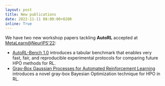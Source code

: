 ```yaml
---
layout: post
title: New publications
date: 2022-11-11 08:00:00+0200
inline: True
---
```


We have two new workshop papers tackling **AutoRL** accepted at <a href="https://meta-learn.github.io/2022/">MetaLearn@NeurIPS'22</a>:<BR>
* <a href="https://openreview.net/forum?id=RyAl60VhTcG">AutoRL-Bench 1.0</a> introduces a tabular benchmark that enables very fast, fair, and reproducible experimental protocols for comparing future HPO methods for RL.<BR>
* <a href="">Gray-Box Gaussian Processes for Automated Reinforcement Learning</a> introduces a novel gray-box Bayesian Optimization technique for HPO in RL.
